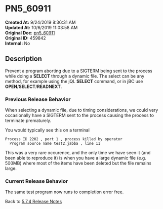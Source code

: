 # PN5_60911

**Created At:** 9/24/2019 8:36:31 AM  
**Updated At:** 10/6/2019 11:03:58 AM  
**Original Doc:** [pn5_60911](https://docs.jbase.com/75024-5-7-4-release-notes/pn5_60911)  
**Original ID:** 459842  
**Internal:** No  

## Description

Prevent a program aborting due to a SIGTERM being sent to the process while doing a **SELECT** through a dynamic file. The select can be any method, for example using the jQL **SELECT** command, or in jBC use **OPEN**/**SELECT**/**READNEXT**.

### Previous Release Behavior

When selecting a dynamic file, due to timing considerations, we could very occasionally have a SIGTERM sent to the process causing the process to terminate prematurely.

You would typically see this on a terminal

```
Process ID 2202 , port 1 , process killed by operator
  Program source name test2.jabba , line 11
```

This was a very rare occurence, and the only time we have seen it (and been able to reproduce it) is when you have a large dynamic file (e.g. 500MB) where most of the items have been deleted but the file remains large.

### Current Release Behavior

The same test program now runs to completion error free.

Back to [5.7.4 Release Notes](./../README.md)
